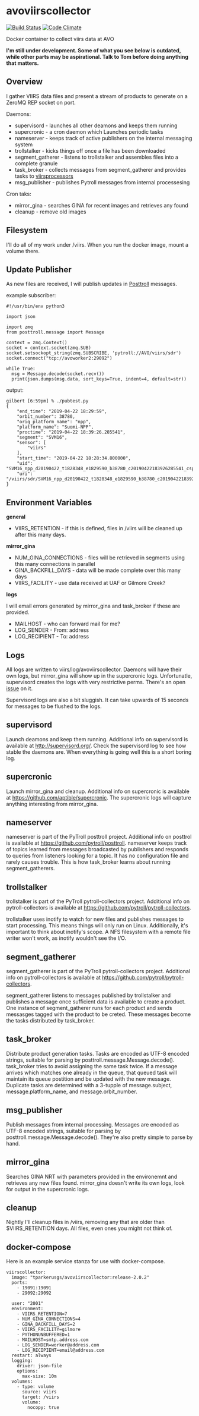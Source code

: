 avoviirscollector
=================
[![Build Status](https://travis-ci.org/tparker-usgs/avoviirscollector.svg?branch=master)](https://travis-ci.org/tparker-usgs/avoviirscollector)
[![Code Climate](https://codeclimate.com/github/tparker-usgs/avoviirscollector/badges/gpa.svg)](https://codeclimate.com/github/tparker-usgs/avoviirscollector)

Docker container to collect viirs data at AVO

**I'm still under development. Some of what you see below is outdated, while other parts may be aspirational. Talk to Tom 
before doing anything that matters.**


Overview
--------
I gather VIIRS data files and present a stream of products to generate on a ZeroMQ REP socket on port.

Daemons:
  * supervisord - launches all other deamons and keeps them running
  * supercronic - a cron daemon which Launches periodic tasks
  * nameserver - keeps track of active publishers on the internal messaging system
  * trollstalker - kicks things off once a file has been downloaded
  * segment_gatherer - listens to trollstalker and assembles files into a complete granule
  * task_broker - collects messages from segment_gatherer and provides tasks to 
                  [viirsprocessors](https://github.com/tparker-usgs/avoviirsprocessor)
  * msg_publisher - publishes Pytroll messages from internal processesing
  
Cron taks:
  * mirror_gina - searches GINA for recent images and retrieves any found
  * cleanup - remove old images

Filesystem
----------

I'll do all of my work under /viirs. When you run the docker image, mount a volume there.


Update Publisher
----------------
As new files are received, I will publish updates in [Posttroll](https://posttroll.readthedocs.io/en/latest/) messages.

example subscriber:

    #!/usr/bin/env python3

    import json

    import zmq
    from posttroll.message import Message

    context = zmq.Context()
    socket = context.socket(zmq.SUB)
    socket.setsockopt_string(zmq.SUBSCRIBE, 'pytroll://AVO/viirs/sdr')
    socket.connect("tcp://avoworker2:29092")

    while True:
      msg = Message.decode(socket.recv())
      print(json.dumps(msg.data, sort_keys=True, indent=4, default=str))

output:

    gilbert [6:59pm] % ./pubtest.py
    {
        "end_time": "2019-04-22 18:29:59",
        "orbit_number": 38780,
        "orig_platform_name": "npp",
        "platform_name": "Suomi-NPP",
        "proctime": "2019-04-22 18:39:26.285541",
        "segment": "SVM16",
        "sensor": [
            "viirs"
        ],
        "start_time": "2019-04-22 18:28:34.800000",
        "uid": "SVM16_npp_d20190422_t1828348_e1829590_b38780_c20190422183926285541_cspp_dev.h5",
        "uri": "/viirs/sdr/SVM16_npp_d20190422_t1828348_e1829590_b38780_c20190422183926285541_cspp_dev.h5"
    }



Environment Variables
---------------------

**general**
  * VIIRS_RETENTION - if this is defined, files in /viirs will be cleaned up after this many days.


**mirror_gina**
  * NUM_GINA_CONNECTIONS - files will be retrieved in segments using this many connections in parallel
  * GINA_BACKFILL_DAYS - data will be made complete over this many days
  * VIIRS_FACILITY - use data received at UAF or Gilmore Creek?


**logs** 

I will email errors generated by mirror_gina and task_broker if these are provided.
  * MAILHOST - who can forward mail for me?
  * LOG_SENDER - From: address
  * LOG_RECIPIENT - To: address


Logs
----

All logs are written to viirs/log/avoviirscollector. Daemons will have their own logs, but mirror_gina will show up in 
the supercronic logs. Unfortunatle, supervisord creates the logs with very restrictive perms. There's an open
[issue](https://github.com/Supervisor/supervisor/issues/123) on it.

Supervisord logs are also a bit sluggish. It can take upwards of 15 seconds for messages to be flushed to the logs.


supervisord
-----------
Launch deamons and keep them running. Additional info on supervisord is available at <http://supervisord.org/>. Check 
the supervisord log to see how stable the daemons are. When everything is going well this is a short boring log.


supercronic
-----------
Launch mirror_gina and cleanup. Additional info on supercronic is available at <https://github.com/aptible/supercronic>.
The supercronic logs will capture anything interesting from mirror_gina.


nameserver
----------
nameserver is part of the PyTroll posttroll project. Additional info on posttrol is available at
<https://github.com/pytroll/posttroll>. nameserver keeps track of topics learned from messages broadcasted 
by publishers and responds to queries from listeners looking for a topic. It has no configuration file and rarely causes
trouble. This is how task_broker learns about running segment_gatherers.


trollstalker
------------
trollstalker is part of the PyTroll pytroll-collectors project. Additional info on pytroll-collectors is available at
<https://github.com/pytroll/pytroll-collectors>. 

trollstalker uses inotify to watch for new files and publishes messages 
to start processing. This means things will only run on Linux. Additionally, it's important to think about inotify's 
scope. A NFS filesystem with a remote file writer won't work, as inotify wouldn't see the I/O.


segment_gatherer
----------------
segment_gatherer is part of the PyTroll pytroll-collectors project. Additional info on pytroll-collectors is available
at <https://github.com/pytroll/pytroll-collectors>. 

segment_gatherer listens to messages published by trollstalker and publishes a message once sufficient data is available 
to create a product. One instance of segment_gatherer runs for each product and sends messasges tagged with the product
to be creted. These messages become the tasks distributed by task_broker.

task_broker
----------
Distribute product generation tasks. Tasks are encoded as UTF-8 encoded strings, suitable for parsing by 
posttroll.message.Message.decode(). task_broker tries to avoid assigning the same task twice. If a message
arrives which matches one already in the queue, that queued task will maintain its queue postition and be 
updated with the new message. Duplicate tasks are determined with a 3-tupple of message.subject, 
message.platform_name, and message.orbit_number.

msg_publisher
-------------
Publish messages from internal processing. Messages are encoded as UTF-8 encoded strings, suitable for parsing by 
posttroll.message.Message.decode(). They're also pretty simple to parse by hand.

mirror_gina
-----------
Searches GINA NRT with parameters provided in the environemnt and retrieves any new files found. mirror_gina doesn't
write its own logs, look for output in the supercronic logs.


cleanup
-------
Nightly I'll cleanup files in /viirs, removing any that are older than $VIIRS_RETENTION days. All
files, even ones you might not think of.


docker-compose
--------------
Here is an example service stanza for use with docker-compose.

    viirscollector:
      image: "tparkerusgs/avoviirscollector:release-2.0.2"
      ports:
        - 19091:19091
        - 29092:29092

      user: "2001"
      environment:
        - VIIRS_RETENTION=7
        - NUM_GINA_CONNECTIONS=4
        - GINA_BACKFILL_DAYS=2
        - VIIRS_FACILITY=gilmore
        - PYTHONUNBUFFERED=1
        - MAILHOST=smtp.address.com
        - LOG_SENDER=worker@address.com
        - LOG_RECIPIENT=email@address.com
      restart: always
      logging:
        driver: json-file
        options:
          max-size: 10m
      volumes:
        - type: volume
          source: viirs
          target: /viirs
          volume:
            nocopy: true
